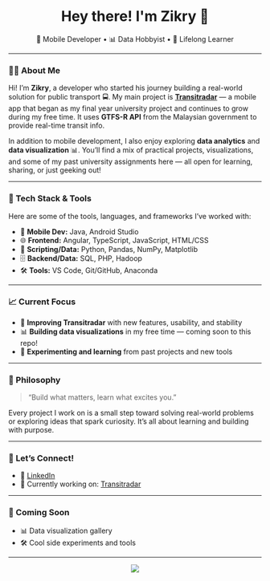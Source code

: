 <h1 align="center">Hey there! I'm Zikry 👋</h1>
<p align="center">
  📱 Mobile Developer • 📊 Data Hobbyist • 🧠 Lifelong Learner
</p>

---

### 👨‍💻 About Me

Hi! I’m **Zikry**, a developer who started his journey building a real-world solution for public transport 🚍. My main project is **[Transitradar](https://github.com/ZikryZamir/Transitradar)** — a mobile app that began as my final year university project and continues to grow during my free time. It uses **GTFS-R API** from the Malaysian government to provide real-time transit info.

In addition to mobile development, I also enjoy exploring **data analytics** and **data visualization** 📊. You’ll find a mix of practical projects, visualizations, and some of my past university assignments here — all open for learning, sharing, or just geeking out!

---

### 🔧 Tech Stack & Tools

Here are some of the tools, languages, and frameworks I’ve worked with:

- 📱 **Mobile Dev:** Java, Android Studio  
- 🌐 **Frontend:** Angular, TypeScript, JavaScript, HTML/CSS  
- 🐍 **Scripting/Data:** Python, Pandas, NumPy, Matplotlib  
- 🗄️ **Backend/Data:** SQL, PHP, Hadoop  
- 🛠️ **Tools:** VS Code, Git/GitHub, Anaconda  

---

### 📈 Current Focus

- 🚧 **Improving Transitradar** with new features, usability, and stability
- 📊 **Building data visualizations** in my free time — coming soon to this repo!
- 🧪 **Experimenting and learning** from past projects and new tools

---

### 🌱 Philosophy

> “Build what matters, learn what excites you.”

Every project I work on is a small step toward solving real-world problems or exploring ideas that spark curiosity. It’s all about learning and building with purpose.

---

### 🔗 Let’s Connect!

- 💼 [LinkedIn](https://www.linkedin.com/in/zikryzamir/)
- 📱 Currently working on: [Transitradar](https://github.com/ZikryZamir/Transitradar)

---

### 🚀 Coming Soon

- 📊 Data visualization gallery
- 🛠️ Cool side experiments and tools

---

<p align="center">
  <img src="https://github-readme-stats.vercel.app/api/top-langs/?username=ZikryZamir&layout=compact&theme=github_dark" />
</p>



